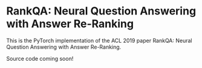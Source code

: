 # RankQA: Neural Question Answering with Answer Re-Ranking

This is the PyTorch implementation of the ACL 2019 paper RankQA: Neural Question Answering with Answer Re-Ranking.

Source code coming soon!
